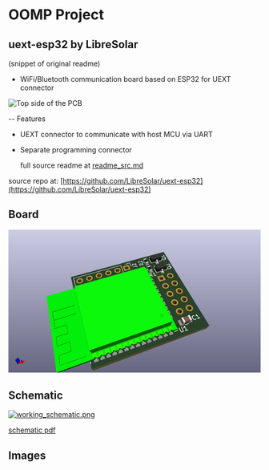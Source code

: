 # OOMP Project  
## uext-esp32  by LibreSolar  
  
(snippet of original readme)  
  
- WiFi/Bluetooth communication board based on ESP32 for UEXT connector  
  
![Top side of the PCB](UEXT_ESP32.png)  
  
-- Features  
  
- UEXT connector to communicate with host MCU via UART  
- Separate programming connector  
  
  
  full source readme at [readme_src.md](readme_src.md)  
  
source repo at: [https://github.com/LibreSolar/uext-esp32](https://github.com/LibreSolar/uext-esp32)  
## Board  
  
[![working_3d.png](working_3d_600.png)](working_3d.png)  
## Schematic  
  
[![working_schematic.png](working_schematic_600.png)](working_schematic.png)  
  
[schematic pdf](working_schematic.pdf)  
## Images  
